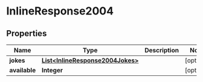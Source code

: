 

# InlineResponse2004

## Properties

Name | Type | Description | Notes
------------ | ------------- | ------------- | -------------
**jokes** | [**List&lt;InlineResponse2004Jokes&gt;**](InlineResponse2004Jokes.md) |  |  [optional]
**available** | **Integer** |  |  [optional]




